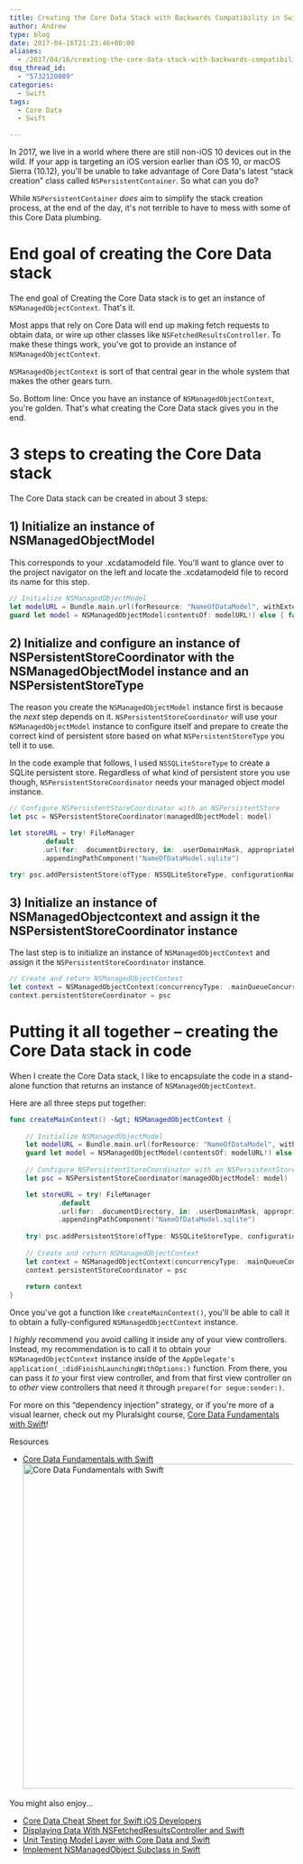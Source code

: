 ```yaml
---
title: Creating the Core Data Stack with Backwards Compatibility in Swift
author: Andrew
type: blog
date: 2017-04-16T21:23:46+00:00
aliases:
  - /2017/04/16/creating-the-core-data-stack-with-backwards-compatibility-in-swift/
dsq_thread_id:
  - "5732120089"
categories:
  - Swift
tags:
  - Core Data
  - Swift

---
```

In 2017, we live in a world where there are still non-iOS 10 devices out in the wild. If your app is targeting an iOS version earlier than iOS 10, or macOS Sierra (10.12), you'll be unable to take advantage of Core Data's latest &#8220;stack creation&#8221; class called `NSPersistentContainer`. So what can you do?

While `NSPersistentContainer` _does_ aim to simplify the stack creation process, at the end of the day, it's not terrible to have to mess with some of this Core Data plumbing.



<a name="end-goal" class="jump-target"></a>

# End goal of creating the Core Data stack

The end goal of Creating the Core Data stack is to get an instance of `NSManagedObjectContext`. That's it.

Most apps that rely on Core Data will end up making fetch requests to obtain data, or wire up other classes like `NSFetchedResultsController`. To make these things work, you've got to provide an instance of `NSManagedObjectContext`.

`NSManagedObjectContext` is sort of that central gear in the whole system that makes the other gears turn.

So. Bottom line: Once you have an instance of `NSManagedObjectContext`, you're golden. That's what creating the Core Data stack gives you in the end.

<a name="3-steps" class="jump-target"></a>

# 3 steps to creating the Core Data stack

The Core Data stack can be created in about 3 steps:

<a name="managed-object-model" class="jump-target"></a>

## 1) Initialize an instance of NSManagedObjectModel

This corresponds to your .xcdatamodeld file. You'll want to glance over to the project navigator on the left and locate the .xcdatamodeld file to record its name for this step.

```swift
// Initialize NSManagedObjectModel
let modelURL = Bundle.main.url(forResource: "NameOfDataModel", withExtension: "momd")
guard let model = NSManagedObjectModel(contentsOf: modelURL!) else { fatalError("model not found") }
```

<a name="persistent-store-coordinator" class="jump-target"></a>

## 2) Initialize and configure an instance of NSPersistentStoreCoordinator with the NSManagedObjectModel instance and an NSPersistentStoreType

The reason you create the `NSManagedObjectModel` instance first is because the _next_ step depends on it. `NSPersistentStoreCoordinator` will use your `NSManagedObjectModel` instance to configure itself and prepare to create the correct kind of persistent store based on what `NSPersistentStoreType` you tell it to use.

In the code example that follows, I used `NSSQLiteStoreType` to create a SQLite persistent store. Regardless of what kind of persistent store you use though, `NSPersistentStoreCoordinator` needs your managed object model instance.

```swift
// Configure NSPersistentStoreCoordinator with an NSPersistentStore
let psc = NSPersistentStoreCoordinator(managedObjectModel: model)

let storeURL = try! FileManager
        .default
        .url(for: .documentDirectory, in: .userDomainMask, appropriateFor: nil, create: true)
        .appendingPathComponent("NameOfDataModel.sqlite")

try! psc.addPersistentStore(ofType: NSSQLiteStoreType, configurationName: nil, at: storeURL, options: nil)
```

<a name="managed-object-context" class="jump-target"></a>

## 3) Initialize an instance of NSManagedObjectcontext and assign it the NSPersistentStoreCoordinator instance

The last step is to initialize an instance of `NSManagedObjectContext` and assign it the `NSPersistentStoreCoordinator` instance.

```swift
// Create and return NSManagedObjectContext
let context = NSManagedObjectContext(concurrencyType: .mainQueueConcurrencyType)
context.persistentStoreCoordinator = psc
```

<a name="code-example" class="jump-target"></a>

# Putting it all together – creating the Core Data stack in code

When I create the Core Data stack, I like to encapsulate the code in a stand-alone function that returns an instance of `NSManagedObjectContext`.

Here are all three steps put together:

```swift
func createMainContext() -&gt; NSManagedObjectContext {
    
    // Initialize NSManagedObjectModel
    let modelURL = Bundle.main.url(forResource: "NameOfDataModel", withExtension: "momd")
    guard let model = NSManagedObjectModel(contentsOf: modelURL!) else { fatalError("model not found") }
    
    // Configure NSPersistentStoreCoordinator with an NSPersistentStore
    let psc = NSPersistentStoreCoordinator(managedObjectModel: model)

    let storeURL = try! FileManager
            .default
            .url(for: .documentDirectory, in: .userDomainMask, appropriateFor: nil, create: true)
            .appendingPathComponent("NameOfDataModel.sqlite")
    
    try! psc.addPersistentStore(ofType: NSSQLiteStoreType, configurationName: nil, at: storeURL, options: nil)
    
    // Create and return NSManagedObjectContext
    let context = NSManagedObjectContext(concurrencyType: .mainQueueConcurrencyType)
    context.persistentStoreCoordinator = psc
    
    return context
}
```

Once you've got a function like `createMainContext()`, you'll be able to call it to obtain a fully-configured `NSManagedObjectContext` instance.

I _highly_ recommend you avoid calling it inside any of your view controllers. Instead, my recommendation is to call it to obtain your `NSManagedObjectContext` instance inside of the `AppDelegate's` `application(_:didFinishLaunchingWithOptions:)` function. From there, you can pass it _to_ your first view controller, and from that first view controller on to _other_ view controllers that need it through `prepare(for segue:sender:)`.

For more on this &#8220;dependency injection&#8221; strategy, or if you're more of a visual learner, check out my Pluralsight course, [Core Data Fundamentals with Swift][1]!  
<a name="course" class="jump-target"></a>

<div class="resources">
  <div class="resources-header">
    Resources
  </div>
  
  <ul class="resources-content">
    <li>
      <i class="fa fa-video-camera"></i> <a href="http://bit.ly/ps-core-data-swift" target="_blank">Core Data Fundamentals with Swift</a><br /> <a href="http://bit.ly/ps-core-data-swift" target="_blank"><img src="https://www.andrewcbancroft.com/wp-content/uploads/2017/04/ps-core-data-fundamentals-swift-1024x576.png" alt="Core Data Fundamentals with Swift" width="1024" height="576" class="alignnone size-large wp-image-13163" srcset="https://www.andrewcbancroft.com/wp-content/uploads/2017/04/ps-core-data-fundamentals-swift-1024x576.png 1024w, https://www.andrewcbancroft.com/wp-content/uploads/2017/04/ps-core-data-fundamentals-swift-300x169.png 300w, https://www.andrewcbancroft.com/wp-content/uploads/2017/04/ps-core-data-fundamentals-swift-768x432.png 768w, https://www.andrewcbancroft.com/wp-content/uploads/2017/04/ps-core-data-fundamentals-swift.png 1539w" sizes="(max-width: 1024px) 100vw, 1024px" /></a>
    </li>
  </ul>
</div>

<a name="related" class="jump-target"></a>

<div class="resources">
  <div class="resources-header">
    You might also enjoy&#8230;
  </div>
  
  <ul class="resources-content">
    <li>
      <i class="fa fa-angle-right"></i> <a href="https://www.andrewcbancroft.com/2015/02/18/core-data-cheat-sheet-for-swift-ios-developers/" title="Core Data Cheat Sheet for Swift iOS Developers">Core Data Cheat Sheet for Swift iOS Developers</a>
    </li>
    <li>
      <i class="fa fa-angle-right"></i> <a href="https://www.andrewcbancroft.com/2015/03/05/displaying-data-with-nsfetchedresultscontroller-and-swift/" title="Displaying Data With NSFetchedResultsController and Swift">Displaying Data With NSFetchedResultsController and Swift</a>
    </li>
    <li>
      <i class="fa fa-angle-right"></i> <a href="https://www.andrewcbancroft.com/2015/01/13/unit-testing-model-layer-core-data-swift/" title="Unit Testing Model Layer with Core Data and Swift">Unit Testing Model Layer with Core Data and Swift</a>
    </li>
    <li>
      <i class="fa fa-angle-right"></i> <a href="https://www.andrewcbancroft.com/2014/07/17/implement-nsmanagedobject-subclass-in-swift/" title="Implement NSManagedObject Subclass in Swift">Implement NSManagedObject Subclass in Swift</a>
    </li>
  </ul>
</div>

<a name="share" class="jump-target"></a>

 [1]: http://bit.ly/ps-core-data-swift